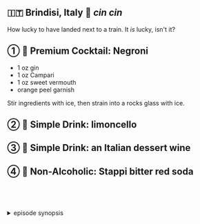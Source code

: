 🇮🇹 Brindisi, Italy 🥂 _cin cin_
------------------------------

How lucky to have landed next to a train. It *is* lucky, isn't it?

① 🥃 Premium Cocktail: Negroni
-------------------------------

- 1 oz gin
- 1 oz Campari
- 1 oz sweet vermouth
- orange peel garnish

Stir ingredients with ice, then strain into a rocks glass with ice.

② 🍷 Simple Drink: limoncello
------------------------------

③ 🍷 Simple Drink: an Italian dessert wine
-------------------------------------------

④ 🍷 Non-Alcoholic: Stappi bitter red soda
-------------------------------------------

<style>details {margin-top:2cm} details>p {margin:0 1ex;font-size:36pt}</style>

<details><summary>episode synopsis</summary><p>🎈🇮🇹🚂🌉🪓🔥</p></details>
